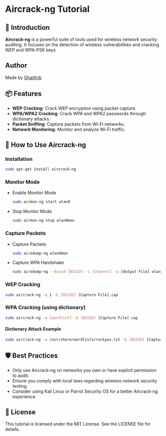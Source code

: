 # Aircrack-ng Tutorial

## 🚀 Introduction

**Aircrack-ng** is a powerful suite of tools used for wireless network security auditing. It focuses on the detection of wireless vulnerabilities and cracking WEP and WPA-PSK keys.

## Author

Made by [Ghaithrb](https://github.com/ghaithrb)


## 📦 Features

- **WEP Cracking**: Crack WEP encryption using packet capture.
- **WPA/WPA2 Cracking**: Crack WPA and WPA2 passwords through dictionary attacks.
- **Packet Sniffing**: Capture packets from Wi-Fi networks.
- **Network Monitoring**: Monitor and analyze Wi-Fi traffic.

## 🔧 How to Use Aircrack-ng

### Installation

```bash
sudo apt-get install aircrack-ng
```

### Monitor Mode

- Enable Monitor Mode
  ```bash
  sudo airmon-ng start wlan0
  ```

- Stop Monitor Mode
  ```bash
  sudo airmon-ng stop wlan0mon
  ```

### Capture Packets

- Capture Packets
  ```bash
  sudo airodump-ng wlan0mon
  ```

- Capture WPA Handshake
  ```bash
  sudo airodump-ng --bssid [BSSID] -c [Channel] -w [Output File] wlan0mon
  ```

### WEP Cracking

```bash
sudo aircrack-ng -a 1 -b [BSSID] [Capture File].cap
```

### WPA Cracking (using dictionary)

```bash
sudo aircrack-ng -w [wordlist] -b [BSSID] [Capture File].cap
```

#### Dictionary Attack Example

```bash
sudo aircrack-ng -w /usr/share/wordlists/rockyou.txt -b [BSSID] [Capture File].cap
```

## 🛡️ Best Practices

- Only use Aircrack-ng on networks you own or have explicit permission to audit.
- Ensure you comply with local laws regarding wireless network security testing.
- Consider using Kali Linux or Parrot Security OS for a better Aircrack-ng experience.

## 📄 License

This tutorial is licensed under the MIT License. See the LICENSE file for details.
